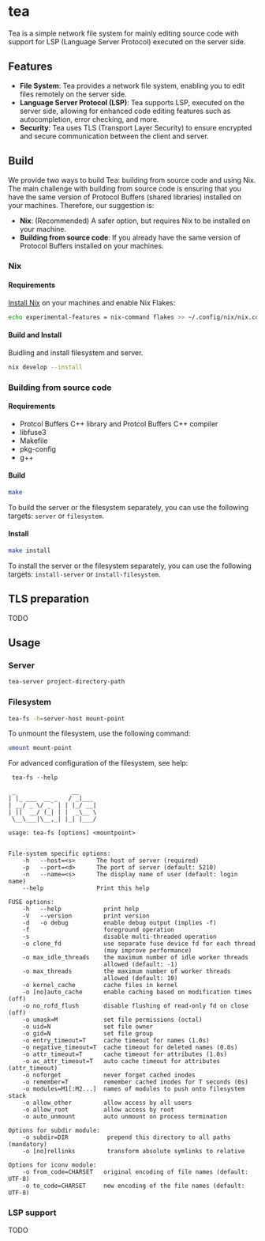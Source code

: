 # tea
Tea is a simple network file system for mainly editing source code with support for LSP (Language Server Protocol) executed on the server side.

## Features
* **File System**: Tea provides a network file system, enabling you to edit files remotely on the server side.
* **Language Server Protocol (LSP)**: Tea supports LSP, executed on the server side, allowing for enhanced code editing features such as autocompletion, error checking, and more.
* **Security**: Tea uses TLS (Transport Layer Security) to ensure encrypted and secure communication between the client and server.

## Build
We provide two ways to build Tea: building from source code and using Nix.
The main challenge with building from source code is ensuring that you have the same version of Protocol Buffers (shared libraries) installed on your machines.
Therefore, our suggestion is:

* **Nix**: (Recommended) A safer option, but requires Nix to be installed on your machine.
* **Building from source code**: If you already have the same version of Protocol Buffers installed on your machines.

### Nix
#### Requirements

[Install Nix](https://nixos.org/download.html) on your machines and enable Nix Flakes:
```bash
echo experimental-features = nix-command flakes >> ~/.config/nix/nix.conf
```
#### Build and Install
Buidling and install filesystem and server.
```bash
nix develop --install
```
### Building from source code
#### Requirements
* Protcol Buffers C++ library and Protcol Buffers C++ compiler
* libfuse3 
* Makefile
* pkg-config
* g++

#### Build
```bash
make
```
To build the server or the filesystem separately, you can use the following targets: `server` or `filesystem`.

#### Install
```bash
make install
```
To install the server or the filesystem separately, you can use the following targets: `install-server` or `install-filesystem`.

## TLS preparation
TODO

## Usage
### Server
```bash
tea-server project-directory-path
```

### Filesystem
```bash
tea-fs -h=server-host mount-point
```
To unmount the filesystem, use the following command:
```bash
umount mount-point
```
For advanced configuration of the filesystem, see help:
```
 tea-fs --help

 _                __
| |_ ___  __ _   / _|___
| __/ _ \/ _` | | |_/ __|
| ||  __/ (_| | |  _\__ \
 \__\___|\__,_| |_| |___/

usage: tea-fs [options] <mountpoint>


File-system specific options:
    -h   --host=<s>      The host of server (required)
    -p   --port=<d>      The port of server (default: 5210)
    -n   --name=<s>      The display name of user (default: login name)
    --help               Print this help

FUSE options:
    -h   --help            print help
    -V   --version         print version
    -d   -o debug          enable debug output (implies -f)
    -f                     foreground operation
    -s                     disable multi-threaded operation
    -o clone_fd            use separate fuse device fd for each thread
                           (may improve performance)
    -o max_idle_threads    the maximum number of idle worker threads
                           allowed (default: -1)
    -o max_threads         the maximum number of worker threads
                           allowed (default: 10)
    -o kernel_cache        cache files in kernel
    -o [no]auto_cache      enable caching based on modification times (off)
    -o no_rofd_flush       disable flushing of read-only fd on close (off)
    -o umask=M             set file permissions (octal)
    -o uid=N               set file owner
    -o gid=N               set file group
    -o entry_timeout=T     cache timeout for names (1.0s)
    -o negative_timeout=T  cache timeout for deleted names (0.0s)
    -o attr_timeout=T      cache timeout for attributes (1.0s)
    -o ac_attr_timeout=T   auto cache timeout for attributes (attr_timeout)
    -o noforget            never forget cached inodes
    -o remember=T          remember cached inodes for T seconds (0s)
    -o modules=M1[:M2...]  names of modules to push onto filesystem stack
    -o allow_other         allow access by all users
    -o allow_root          allow access by root
    -o auto_unmount        auto unmount on process termination

Options for subdir module:
    -o subdir=DIR           prepend this directory to all paths (mandatory)
    -o [no]rellinks         transform absolute symlinks to relative

Options for iconv module:
    -o from_code=CHARSET   original encoding of file names (default: UTF-8)
    -o to_code=CHARSET     new encoding of the file names (default: UTF-8)
```

### LSP support
TODO
